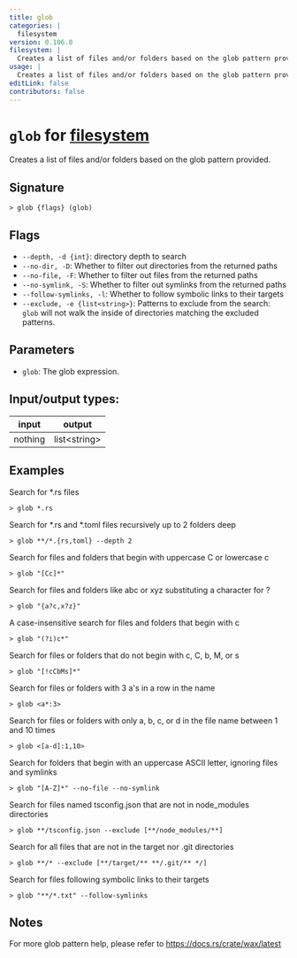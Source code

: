 ```yaml
---
title: glob
categories: |
  filesystem
version: 0.106.0
filesystem: |
  Creates a list of files and/or folders based on the glob pattern provided.
usage: |
  Creates a list of files and/or folders based on the glob pattern provided.
editLink: false
contributors: false
---
```

<!-- This file is automatically generated. Please edit the command in https://github.com/nushell/nushell instead. -->

# `glob` for [filesystem](/commands/categories/filesystem.md)

<div class='command-title'>Creates a list of files and&#x2f;or folders based on the glob pattern provided.</div>

## Signature

```> glob {flags} (glob)```

## Flags

 -  `--depth, -d {int}`: directory depth to search
 -  `--no-dir, -D`: Whether to filter out directories from the returned paths
 -  `--no-file, -F`: Whether to filter out files from the returned paths
 -  `--no-symlink, -S`: Whether to filter out symlinks from the returned paths
 -  `--follow-symlinks, -l`: Whether to follow symbolic links to their targets
 -  `--exclude, -e {list<string>}`: Patterns to exclude from the search: `glob` will not walk the inside of directories matching the excluded patterns.

## Parameters

 -  `glob`: The glob expression.


## Input/output types:

| input   | output       |
| ------- | ------------ |
| nothing | list&lt;string&gt; |
## Examples

Search for *.rs files
```nu
> glob *.rs

```

Search for *.rs and *.toml files recursively up to 2 folders deep
```nu
> glob **/*.{rs,toml} --depth 2

```

Search for files and folders that begin with uppercase C or lowercase c
```nu
> glob "[Cc]*"

```

Search for files and folders like abc or xyz substituting a character for ?
```nu
> glob "{a?c,x?z}"

```

A case-insensitive search for files and folders that begin with c
```nu
> glob "(?i)c*"

```

Search for files or folders that do not begin with c, C, b, M, or s
```nu
> glob "[!cCbMs]*"

```

Search for files or folders with 3 a's in a row in the name
```nu
> glob <a*:3>

```

Search for files or folders with only a, b, c, or d in the file name between 1 and 10 times
```nu
> glob <[a-d]:1,10>

```

Search for folders that begin with an uppercase ASCII letter, ignoring files and symlinks
```nu
> glob "[A-Z]*" --no-file --no-symlink

```

Search for files named tsconfig.json that are not in node_modules directories
```nu
> glob **/tsconfig.json --exclude [**/node_modules/**]

```

Search for all files that are not in the target nor .git directories
```nu
> glob **/* --exclude [**/target/** **/.git/** */]

```

Search for files following symbolic links to their targets
```nu
> glob "**/*.txt" --follow-symlinks

```

## Notes
For more glob pattern help, please refer to https://docs.rs/crate/wax/latest